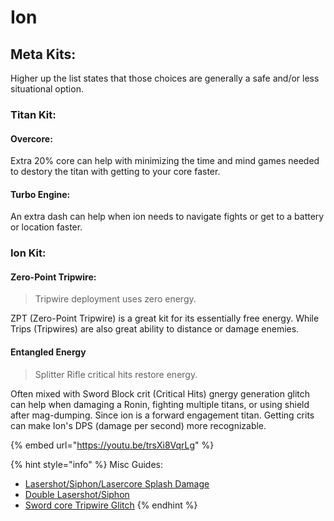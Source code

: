# Ion

## Meta Kits:

Higher up the list states that those choices are generally a safe and/or less situational option.

### Titan Kit:

#### Overcore:

Extra 20% core can help with minimizing the time and mind games needed to destory the titan with getting to your core faster.

#### Turbo Engine:

An extra dash can help when ion needs to navigate fights or get to a battery or location faster.

### Ion Kit:

#### Zero-Point Tripwire:

> Tripwire deployment uses zero energy.

ZPT (Zero-Point Tripwire) is a great kit for its essentially free energy. While Trips (Tripwires) are also great ability to distance or damage enemies.

#### Entangled Energy

> Splitter Rifle critical hits restore energy.

Often mixed with Sword Block crit (Critical Hits) gnergy generation glitch can help when damaging a Ronin, fighting multiple titans, or using shield after mag-dumping. Since ion is a forward engagement titan. Getting crits can make Ion's DPS (damage per second) more recognizable.

{% embed url="https://youtu.be/trsXi8VqrLg" %}

{% hint style="info" %}
Misc Guides:

* [Lasershot/Siphon/Lasercore Splash Damage](../../general/lasershot-siphon-lasercore-splash.md)
* [Double Lasershot/Siphon](../../general/double-lasershot-siphon.md)
* [Sword core Tripwire Glitch](../ronin/sword-core-tripwire-glitch.md)
{% endhint %}
